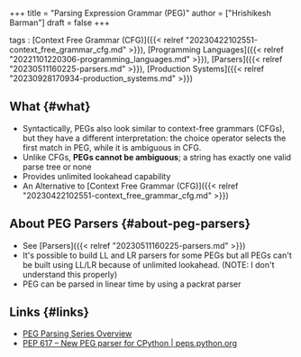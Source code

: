 +++
title = "Parsing Expression Grammar (PEG)"
author = ["Hrishikesh Barman"]
draft = false
+++

tags
: [Context Free Grammar (CFG)]({{< relref "20230422102551-context_free_grammar_cfg.md" >}}), [Programming Languages]({{< relref "20221101220306-programming_languages.md" >}}), [Parsers]({{< relref "20230511160225-parsers.md" >}}), [Production Systems]({{< relref "20230928170934-production_systems.md" >}})


## What {#what}

-   Syntactically, PEGs also look similar to context-free grammars (CFGs), but they have a different interpretation: the choice operator selects the first match in PEG, while it is ambiguous in CFG.
-   Unlike CFGs, **PEGs cannot be ambiguous**; a string has exactly one valid parse tree or none
-   Provides unlimited lookahead capability
-   An Alternative to [Context Free Grammar (CFG)]({{< relref "20230422102551-context_free_grammar_cfg.md" >}})


## About PEG Parsers {#about-peg-parsers}

-   See [Parsers]({{< relref "20230511160225-parsers.md" >}})
-   It's possible to build LL and LR parsers for some PEGs but all PEGs can't be built using LL/LR because of unlimited lookahead. (NOTE: I don't understand this properly)
-   PEG can be parsed in linear time by using a packrat parser


## Links {#links}

-   [PEG Parsing Series Overview](https://medium.com/@gvanrossum_83706/peg-parsing-series-de5d41b2ed60)
-   [PEP 617 – New PEG parser for CPython | peps.python.org](https://peps.python.org/pep-0617/)
